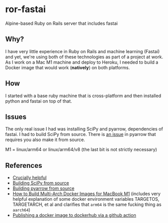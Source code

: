 # ror-fastai
Alpine-based Ruby on Rails server that includes fastai

## Why?

I have very little experience in Ruby on Rails and machine learning (Fastai) and yet, we're using both of these technologies as part of a project at work. As I work on a Mac M1 machine and deploy to Heroku, I needed to build a Docker image that would work (**natively**) on both platforms.

## How

I started with a base ruby machine that is cross-platform and then installed python and fastai on top of that.

## Issues

The only real issue I had was installing SciPy and pyarrow, dependencies of fastai. I had to build SciPy from source. There is [an issue](https://github.com/apache/arrow/issues/14920) in pyarrow that requires you also make it from source.

M1 = linux/arm64 or linux/arm64/v8 (the last bit is not strictly necessary)

## References

* [Crucially helpful](https://www.docker.com/blog/multi-arch-images/)
* [Building SciPy from source](https://docs.scipy.org/doc//scipy-1.4.1/reference/building/linux.html)
* [Building pyarrow from source](https://arrow.apache.org/docs/developers/python.html#python-development)
* [How to Build Multi-Arch Docker Images for MacBook M1](https://raynix.info/archives/4305) (includes very helpful explanation of some docker environment variables TARGETOS, TARGETARCH, et al and clarifies that `arm64` is the same fucking thing as `aarch64`)
* [Publishing a docker image to dockerhub via a github action](https://medium.com/platformer-blog/lets-publish-a-docker-image-to-docker-hub-using-a-github-action-f0b17e5cceb3)
